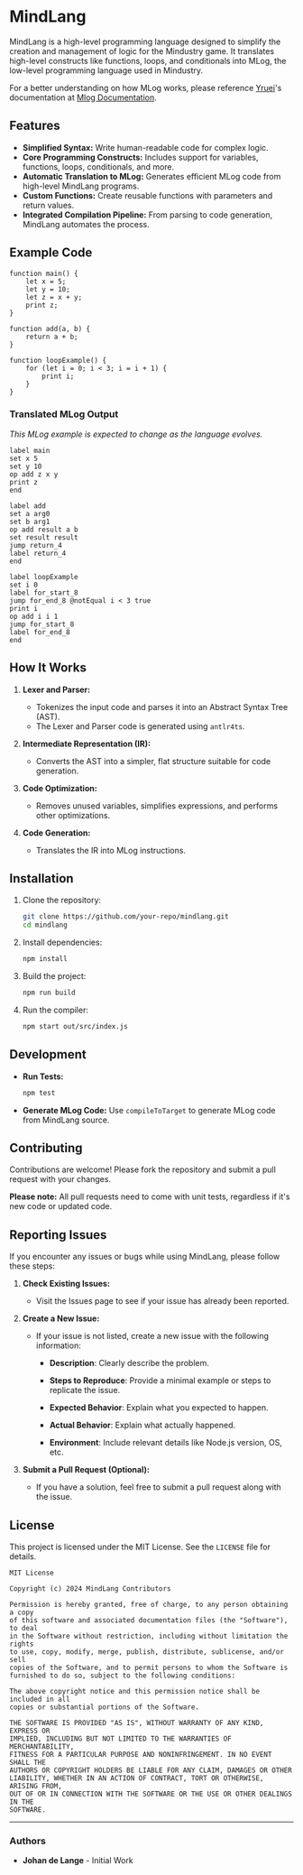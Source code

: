 # MindLang

MindLang is a high-level programming language designed to simplify the creation and management of logic for the Mindustry game. It translates high-level constructs like functions, loops, and conditionals into MLog, the low-level programming language used in Mindustry.

For a better understanding on how MLog works, please reference [Yruei](https://github.com/Yrueii)'s documentation at [Mlog Documentation](https://yrueii.github.io/Mlog%20Documentation/).

## Features

- **Simplified Syntax:** Write human-readable code for complex logic.
- **Core Programming Constructs:** Includes support for variables, functions, loops, conditionals, and more.
- **Automatic Translation to MLog:** Generates efficient MLog code from high-level MindLang programs.
- **Custom Functions:** Create reusable functions with parameters and return values.
- **Integrated Compilation Pipeline:** From parsing to code generation, MindLang automates the process.

## Example Code

```mindlang
function main() {
    let x = 5;
    let y = 10;
    let z = x + y;
    print z;
}

function add(a, b) {
    return a + b;
}

function loopExample() {
    for (let i = 0; i < 3; i = i + 1) {
        print i;
    }
}
```

### Translated MLog Output

_This MLog example is expected to change as the language evolves._

```mlog
label main
set x 5
set y 10
op add z x y
print z
end

label add
set a arg0
set b arg1
op add result a b
set result result
jump return_4
label return_4
end

label loopExample
set i 0
label for_start_8
jump for_end_8 @notEqual i < 3 true
print i
op add i i 1
jump for_start_8
label for_end_8
end
```

## How It Works

1. **Lexer and Parser:**
   - Tokenizes the input code and parses it into an Abstract Syntax Tree (AST).
   - The Lexer and Parser code is generated using `antlr4ts`.

2. **Intermediate Representation (IR):**
   - Converts the AST into a simpler, flat structure suitable for code generation.

3. **Code Optimization:**
   - Removes unused variables, simplifies expressions, and performs other optimizations.

4. **Code Generation:**
   - Translates the IR into MLog instructions.

## Installation

1. Clone the repository:
   ```bash
   git clone https://github.com/your-repo/mindlang.git
   cd mindlang
   ```

2. Install dependencies:
   ```bash
   npm install
   ```

3. Build the project:
   ```bash
   npm run build
   ```

4. Run the compiler:
   ```bash
   npm start out/src/index.js
   ```

## Development

- **Run Tests:**
  ```bash
  npm test
  ```

- **Generate MLog Code:**
  Use `compileToTarget` to generate MLog code from MindLang source.

## Contributing

Contributions are welcome! Please fork the repository and submit a pull request with your changes.

**Please note:** All pull requests need to come with unit tests, regardless if it's new code or updated code.

## Reporting Issues

If you encounter any issues or bugs while using MindLang, please follow these steps:

1. **Check Existing Issues:**

    - Visit the Issues page to see if your issue has already been reported.

2. **Create a New Issue:**

    - If your issue is not listed, create a new issue with the following information:

        - **Description**: Clearly describe the problem.

        - **Steps to Reproduce**: Provide a minimal example or steps to replicate the issue.

        - **Expected Behavior**: Explain what you expected to happen.

        - **Actual Behavior**: Explain what actually happened.

        - **Environment**: Include relevant details like Node.js version, OS, etc.

3. **Submit a Pull Request (Optional):**

    - If you have a solution, feel free to submit a pull request along with the issue.

## License

This project is licensed under the MIT License. See the `LICENSE` file for details.

```
MIT License

Copyright (c) 2024 MindLang Contributors

Permission is hereby granted, free of charge, to any person obtaining a copy
of this software and associated documentation files (the "Software"), to deal
in the Software without restriction, including without limitation the rights
to use, copy, modify, merge, publish, distribute, sublicense, and/or sell
copies of the Software, and to permit persons to whom the Software is
furnished to do so, subject to the following conditions:

The above copyright notice and this permission notice shall be included in all
copies or substantial portions of the Software.

THE SOFTWARE IS PROVIDED "AS IS", WITHOUT WARRANTY OF ANY KIND, EXPRESS OR
IMPLIED, INCLUDING BUT NOT LIMITED TO THE WARRANTIES OF MERCHANTABILITY,
FITNESS FOR A PARTICULAR PURPOSE AND NONINFRINGEMENT. IN NO EVENT SHALL THE
AUTHORS OR COPYRIGHT HOLDERS BE LIABLE FOR ANY CLAIM, DAMAGES OR OTHER
LIABILITY, WHETHER IN AN ACTION OF CONTRACT, TORT OR OTHERWISE, ARISING FROM,
OUT OF OR IN CONNECTION WITH THE SOFTWARE OR THE USE OR OTHER DEALINGS IN THE
SOFTWARE.
```

---

### Authors

- **Johan de Lange** - Initial Work